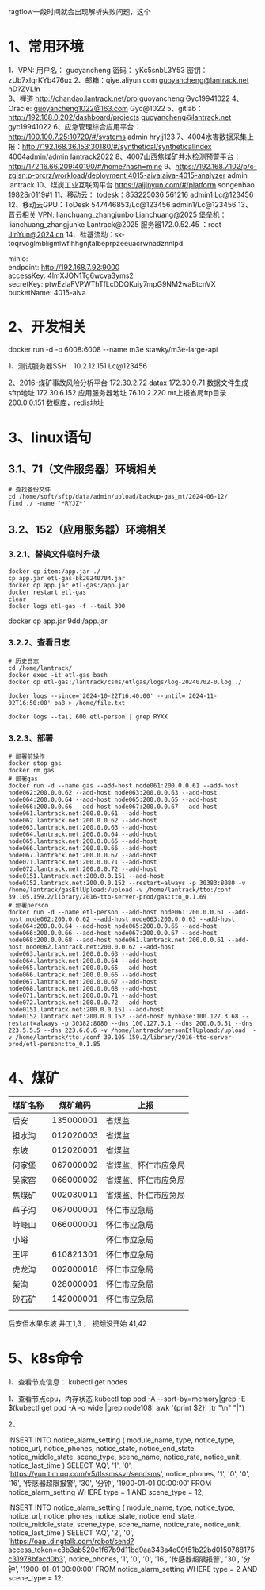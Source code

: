 ragflow一段时间就会出现解析失败问题，这个

# 1、常用环境

1、VPN:  用户名： guoyancheng  密码： yKc5snbL3Y53   密钥： zUb7xIqrKYb476ux
2、邮箱：qiye.aliyun.com   guoyancheng@lantrack.net   hD?ZVL!n    
3、禅道  http://chandao.lantrack.net/pro  guoyancheng   Gyc19941022
4、Oracle: guoyancheng1022@163.com   Gyc@1022
5、gitlab：http://192.168.0.202/dashboard/projects   guoyancheng@lantrack.net  gyc19941022
6、应急管理综合应用平台：http://100.100.7.25:10720/#/systems admin hryjj123
7、4004水害数据采集上报：http://192.168.36.153:30180/#/synthetical/syntheticalIndex 4004admin/admin   lantrack2022
8、4007山西焦煤矿井水检测预警平台：http://172.16.66.209:40190/#/home?hash=mine
9、https://192.168.7.102/p/c-zglsn:p-brcrz/workload/deployment:4015-aiva:aiva-4015-analyzer   admin lantrack
10、煤炭工业互联网平台 https://aijinyun.com/#/platform    songenbao   1982Sr0119#1
11、移动云： todesk：853225036   561216     admin1   Lc@123456
12、移动云GPU：ToDesk  547446853/Lc@123456  admin1/Lc@123456
 13、晋云相关
	VPN: lianchuang_zhangjunbo  Lianchuang@2025
	堡垒机：lianchuang_zhangjunke  Lantrack@2025
	服务器172.0.52.45 ：root   JinYun@2024.cn
14、硅基流动：sk-toqrvoglmbligmlwfihhgnjtalbeprpzeeuacrwnadznnlpd

minio:  
    endpoint: http://192.168.7.92:9000  
    accessKey: 4lmXJON1Tg6wcva3yms2  
    secretKey: ptwEzlaFVPWThTfLcDDQKuiy7mpG9NM2waBtcnVX  
    bucketName: 4015-aiva
# 2、开发相关

docker run -d -p 6008:6008 --name m3e stawky/m3e-large-api

1、测试服务器SSH：10.2.12.151     Lc@123456

2、2016-煤矿事故风险分析平台
172.30.2.72 datax
172.30.9.71  数据文件生成sftp地址
172.30.6.152  应用服务器地址
76.10.2.220  mt上报省局ftp目录
200.0.0.151 数据库，redis地址



# 3、linux语句

## 3.1、71（文件服务器）环境相关

```shell
# 查找备份文件
cd /home/soft/sftp/data/admin/upload/backup-gas_mt/2024-06-12/
find ./ -name '*RYJZ*'
```

## 3.2、152（应用服务器）环境相关

### 3.2.1、替换文件临时升级

```shell
docker cp item:/app.jar ./
cp app.jar etl-gas-bk20240704.jar
docker cp app.jar etl-gas:/app.jar
docker restart etl-gas
clear
docker logs etl-gas -f --tail 300
```

docker cp app.jar 9dd:/app.jar
### 3.2.2、查看日志

```shell
# 历史日志
cd /home/lantrack/
docker exec -it etl-gas bash
docker cp etl-gas:/lantrack/csms/etlgas/logs/log-20240702-0.log ./

docker logs --since='2024-10-22T16:40:00' --until='2024-11-02T16:50:00' ba8 > /home/file.txt

docker logs --tail 600 etl-person | grep RYXX
```
### 3.2.3、部署

```shell
# 部署前操作
docker stop gas
docker rm gas
# 部署gas
docker run -d --name gas --add-host node061:200.0.0.61 --add-host node062:200.0.0.62 --add-host node063:200.0.0.63 --add-host node064:200.0.0.64 --add-host node065:200.0.0.65 --add-host node066:200.0.0.66 --add-host node067:200.0.0.67 --add-host node061.lantrack.net:200.0.0.61 --add-host node062.lantrack.net:200.0.0.62 --add-host node063.lantrack.net:200.0.0.63 --add-host node064.lantrack.net:200.0.0.64 --add-host node065.lantrack.net:200.0.0.65 --add-host node066.lantrack.net:200.0.0.66 --add-host node067.lantrack.net:200.0.0.67 --add-host node071.lantrack.net:200.0.0.71 --add-host node072.lantrack.net:200.0.0.72 --add-host node0151.lantrack.net:200.0.0.151 --add-host node0152.lantrack.net:200.0.0.152 --restart=always -p 30383:8080 -v /home/lantrack/gasEtlUpload:/upload -v /home/lantrack/tto:/conf 39.105.159.2/library/2016-tto-server-prod/gas:tto_0.1.69
# 部署person
docker run -d --name etl-person --add-host node061:200.0.0.61 --add-host node062:200.0.0.62 --add-host node063:200.0.0.63 --add-host node064:200.0.0.64 --add-host node065:200.0.0.65 --add-host node066:200.0.0.66 --add-host node067:200.0.0.67 --add-host node068:200.0.0.68 --add-host node061.lantrack.net:200.0.0.61 --add-host node062.lantrack.net:200.0.0.62 --add-host node063.lantrack.net:200.0.0.63 --add-host node064.lantrack.net:200.0.0.64 --add-host node065.lantrack.net:200.0.0.65 --add-host node066.lantrack.net:200.0.0.66 --add-host node067.lantrack.net:200.0.0.67 --add-host node068.lantrack.net:200.0.0.68 --add-host node071.lantrack.net:200.0.0.71 --add-host node072.lantrack.net:200.0.0.72 --add-host node0151.lantrack.net:200.0.0.151 --add-host node0152.lantrack.net:200.0.0.152 --add-host myhbase:100.127.3.68 --restart=always -p 30382:8080 --dns 100.127.3.1 --dns 200.0.0.51 --dns 223.5.5.5 --dns 223.6.6.6 -v /home/lantrack/personEtlUpload:/upload  -v /home/lantrack/tto:/conf 39.105.159.2/library/2016-tto-server-prod/etl-person:tto_0.1.85

```

# 4、煤矿

| 煤矿名称 | 煤矿编码      | 上报         |
| ---- | --------- | ---------- |
| 后安   | 135000001 | 省煤监        |
| 担水沟  | 012020003 | 省煤监        |
| 东坡   | 012020001 | 省煤监        |
| 何家堡  | 067000002 | 省煤监、怀仁市应急局 |
| 吴家窑  | 066000002 | 省煤监、怀仁市应急局 |
| 焦煤矿  | 002030011 | 省煤监、怀仁市应急局 |
| 芦子沟  | 067000001 | 怀仁市应急局     |
| 峙峰山  | 066000001 | 怀仁市应急局     |
| 小峪   |           | 怀仁市应急局     |
| 王坪   | 610821301 | 怀仁市应急局     |
| 虎龙沟  | 002000018 | 怀仁市应急局     |
| 柴沟   | 028000001 | 怀仁市应急局     |
| 砂石矿  | 142000001 | 怀仁市应急局     |
|      |           |            |
后安但水果东坡  井工1,3 ， 视频没开始  41,42


# 5、k8s命令

1、查看节点信息：
kubectl get nodes

1、查看节点cpu，内存状态
kubectl top pod -A --sort-by=memory|grep -E $(kubectl get pod -A -o wide |grep node108| awk '{print $2}' |tr "\n" "|")

2、




INSERT INTO notice_alarm_setting ( module_name, type, notice_type, notice_url, notice_phones, notice_state, notice_end_state, notice_middle_state, scene_type, scene_name, notice_rate, notice_unit, notice_last_time ) SELECT
'AQ',
'1',
'0',
'https://yun.tim.qq.com/v5/tlssmssvr/sendsms',
notice_phones,
'1',
'0',
'0',
'16',
'传感器超限报警',
'30',
'分钟',
'1900-01-01 00:00:00' 
FROM
	notice_alarm_setting 
WHERE
	type = 1 
	AND scene_type = 12;



INSERT INTO notice_alarm_setting ( module_name, type, notice_type, notice_url, notice_phones, notice_state, notice_end_state, notice_middle_state, scene_type, scene_name, notice_rate, notice_unit, notice_last_time ) SELECT
'AQ',
'2',
'0',
'https://oapi.dingtalk.com/robot/send?access_token=c3b3ab520c1f67b9d11bd9aa343a4e09f51b22bd0150788175c31978bfacd0b3',
notice_phones,
'1',
'0',
'0',
'16',
'传感器超限报警',
'30',
'分钟',
'1900-01-01 00:00:00' 
FROM
	notice_alarm_setting 
WHERE
	type = 2
	AND scene_type = 12;
	












